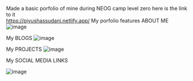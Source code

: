 Made a basic porfolio of mine during NEOG camp level zero
here is the link to it<br/>
https://piyushassudani.netlify.app/
My porfolio features 
ABOUT ME
![image](https://user-images.githubusercontent.com/63794264/193866905-ffa0b375-090c-466e-bca1-0425fb23bf4f.png)

My BLOGS 
![image](https://user-images.githubusercontent.com/63794264/193866835-4b193083-54ce-4067-ad5b-3a4afbfacea2.png)


My PROJECTS
![image](https://user-images.githubusercontent.com/63794264/193866758-46c715b4-d912-4c29-8386-3b1758709bcd.png)

My SOCIAL MEDIA LINKS

![image](https://user-images.githubusercontent.com/63794264/193866868-7a4ef475-f037-402e-9c9c-34da49bee50c.png)
